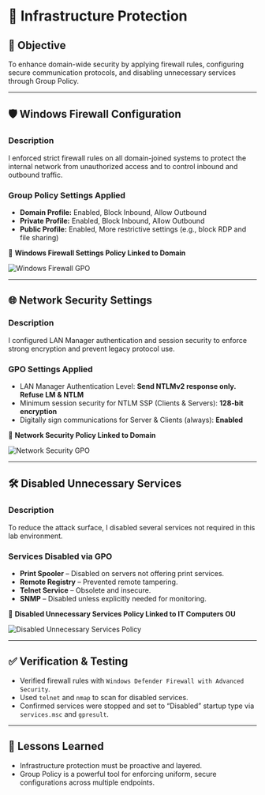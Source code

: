 # 🔐 Infrastructure Protection

## 🎯 Objective

To enhance domain-wide security by applying firewall rules, configuring secure communication protocols, and disabling unnecessary services through Group Policy.

---

## 🛡️ Windows Firewall Configuration

### Description

I enforced strict firewall rules on all domain-joined systems to protect the internal network from unauthorized access and to control inbound and outbound traffic.

### Group Policy Settings Applied

- **Domain Profile:** Enabled, Block Inbound, Allow Outbound
- **Private Profile:** Enabled, Block Inbound, Allow Outbound
- **Public Profile:** Enabled, More restrictive settings (e.g., block RDP and file sharing)

📸 **Windows Firewall Settings Policy Linked to Domain**

![Windows Firewall GPO](https://github.com/user-attachments/assets/a49d5f89-8945-4f9d-a21d-a85b7a8cf1ab)

---

## 🌐 Network Security Settings

### Description

I configured LAN Manager authentication and session security to enforce strong encryption and prevent legacy protocol use.

### GPO Settings Applied

- LAN Manager Authentication Level: **Send NTLMv2 response only. Refuse LM & NTLM**
- Minimum session security for NTLM SSP (Clients & Servers): **128-bit encryption**
- Digitally sign communications for Server & Clients (always): **Enabled**

📸 **Network Security Policy Linked to Domain**

![Network Security GPO](https://github.com/user-attachments/assets/e1e7f036-d389-4e8f-8c4d-458985658b93)

---

## 🛠️ Disabled Unnecessary Services

### Description

To reduce the attack surface, I disabled several services not required in this lab environment.

### Services Disabled via GPO

- **Print Spooler** – Disabled on servers not offering print services.
- **Remote Registry** – Prevented remote tampering.
- **Telnet Service** – Obsolete and insecure.
- **SNMP** – Disabled unless explicitly needed for monitoring.

📸 **Disabled Unnecessary Services Policy Linked to IT Computers OU**

![Disabled Unnecessary Services Policy](https://github.com/user-attachments/assets/69802663-c673-472f-856f-7713a73372a7)

---

## ✅ Verification & Testing

- Verified firewall rules with `Windows Defender Firewall with Advanced Security`.
- Used `telnet` and `nmap` to scan for disabled services.
- Confirmed services were stopped and set to “Disabled” startup type via `services.msc` and `gpresult`.

---

## 🔁 Lessons Learned

- Infrastructure protection must be proactive and layered.
- Group Policy is a powerful tool for enforcing uniform, secure configurations across multiple endpoints.
